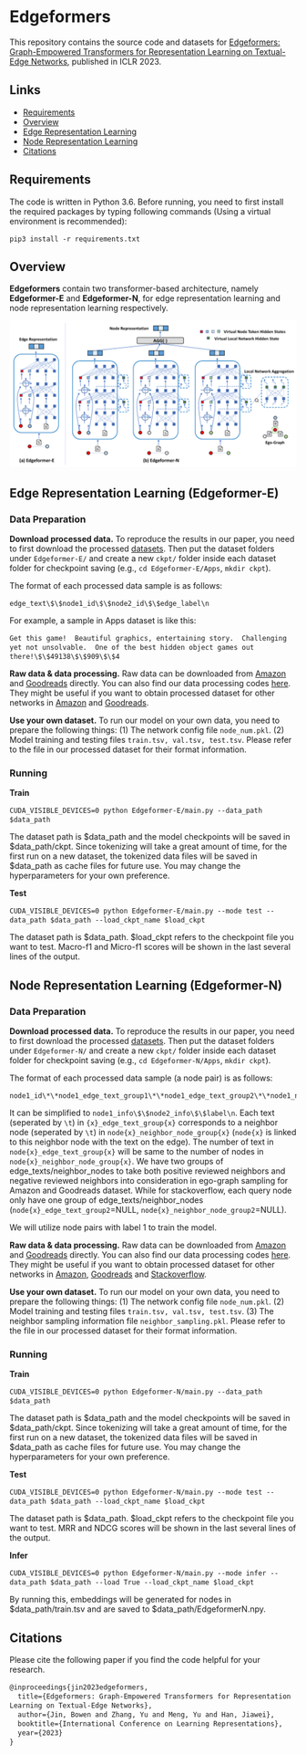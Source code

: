 # Edgeformers

This repository contains the source code and datasets for [Edgeformers: Graph-Empowered Transformers for Representation Learning on Textual-Edge Networks](https://openreview.net/pdf?id=2YQrqe4RNv), published in ICLR 2023.

## Links

- [Requirements](#Requirements)
- [Overview](#Overview)
- [Edge Representation Learning](#Edge-Representation-Learning)
- [Node Representation Learning](#Node-Representation-Learning)
- [Citations](#Citations)

## Requirements

The code is written in Python 3.6. Before running, you need to first install the required packages by typing following commands (Using a virtual environment is recommended):

```
pip3 install -r requirements.txt
```

## Overview
**Edgeformers** contain two transformer-based architecture, namely **Edgeformer-E** and **Edgeformer-N**, for edge representation learning and node representation learning respectively.

<!-- <img src="Edgeformers.png" width="600px"></img> -->
<p align="center">
  <img src="Edgeformers.png" width="600px"/>
</p>

## Edge Representation Learning (Edgeformer-E)
### Data Preparation
**Download processed data.** To reproduce the results in our paper, you need to first download the processed [datasets](https://drive.google.com/drive/folders/1DP88baeCsJzueSWy4S4VXtdjg1W79Rlt?usp=sharing). Then put the dataset folders under ```Edgeformer-E/``` and create a new ```ckpt/``` folder inside each dataset folder for checkpoint saving (e.g., ```cd Edgeformer-E/Apps```, ```mkdir ckpt```).

The format of each processed data sample is as follows:
```
edge_text\$\$node1_id\$\$node2_id\$\$edge_label\n
```

For example, a sample in Apps dataset is like this:
```
Get this game!  Beautiful graphics, entertaining story.  Challenging yet not unsolvable.  One of the best hidden object games out there!\$\$49138\$\$909\$\$4
```

**Raw data & data processing.** Raw data can be downloaded from [Amazon](https://nijianmo.github.io/amazon/index.html#code) and [Goodreads](https://sites.google.com/eng.ucsd.edu/ucsdbookgraph/reviews?authuser=0) directly. You can also find our data processing codes [here](https://drive.google.com/drive/folders/1vTNiOCGwd7Mik-ntl6hsRHaNo80GXWuN?usp=sharing). They might be useful if you want to obtain processed dataset for other networks in [Amazon](https://nijianmo.github.io/amazon/index.html#code) and [Goodreads](https://sites.google.com/eng.ucsd.edu/ucsdbookgraph/reviews?authuser=0).

**Use your own dataset.** To run our model on your own data, you need to prepare the following things:
(1) The network config file ```node_num.pkl```. (2) Model training and testing files ```train.tsv, val.tsv, test.tsv```. Please refer to the file in our processed dataset for their format information.

### Running
**Train**
```
CUDA_VISIBLE_DEVICES=0 python Edgeformer-E/main.py --data_path $data_path
```
The dataset path is $data_path and the model checkpoints will be saved in $data_path/ckpt. Since tokenizing will take a great amount of time, for the first run on a new dataset, the tokenized data files will be saved in $data_path as cache files for future use. You may change the hyperparameters for your own preference.


**Test**
```
CUDA_VISIBLE_DEVICES=0 python Edgeformer-E/main.py --mode test --data_path $data_path --load_ckpt_name $load_ckpt
```
The dataset path is $data_path. $load_ckpt refers to the checkpoint file you want to test. Macro-f1 and Micro-f1 scores will be shown in the last several lines of the output.



## Node Representation Learning (Edgeformer-N)
### Data Preparation
**Download processed data.** To reproduce the results in our paper, you need to first download the processed [datasets](https://drive.google.com/drive/folders/1TMUvw_KYtMMhG2lyHVYVOUV6CqSxEPUr?usp=sharing). Then put the dataset folders under ```Edgeformer-N/``` and create a new ```ckpt/``` folder inside each dataset folder for checkpoint saving (e.g., ```cd Edgeformer-N/Apps```, ```mkdir ckpt```).

The format of each processed data sample (a node pair) is as follows:
```
node1_id\*\*node1_edge_text_group1\*\*node1_edge_text_group2\*\*node1_neighbor_node_group1\*\*node1_neighbor_node_group2\$\$node1_id\*\*node1_edge_text_group1\*\*node1_edge_text_group2\*\*node1_neighbor_node_group1\*\*node1_neighbor_node_group2\$\$label\n
```
It can be simplified to ```node1_info\$\$node2_info\$\$label\n```. Each text (seperated by ```\t```) in ```{x}_edge_text_group{x}``` corresponds to a neighbor node (seperated by ```\t```) in ```node{x}_neighbor_node_group{x}``` (```node{x}``` is linked to this neighbor node with the text on the edge). The number of text in ```node{x}_edge_text_group{x}``` will be same to the number of nodes in ```node{x}_neighbor_node_group{x}```. We have two groups of edge_texts/neighbor_nodes to take both positive reviewed neighbors and negative reviewed neighbors into consideration in ego-graph sampling for Amazon and Goodreads dataset. While for stackoverflow, each query node only have one group of edge_texts/neighbor_nodes (```node{x}_edge_text_group2```=NULL, ```node{x}_neighbor_node_group2```=NULL).

We will utilize node pairs with label 1 to train the model.

**Raw data & data processing.** Raw data can be downloaded from [Amazon](https://nijianmo.github.io/amazon/index.html#code) and [Goodreads](https://sites.google.com/eng.ucsd.edu/ucsdbookgraph/reviews?authuser=0) directly. You can also find our data processing codes [here](https://drive.google.com/drive/folders/1Ge2gSdWOmXbwAm5tZy4uu0apaBx6jtm6?usp=sharing). They might be useful if you want to obtain processed dataset for other networks in [Amazon](https://nijianmo.github.io/amazon/index.html#code), [Goodreads](https://sites.google.com/eng.ucsd.edu/ucsdbookgraph/reviews?authuser=0) and [Stackoverflow](https://www.kaggle.com/datasets/stackoverflow/stackoverflow?select=posts_moderator_nomination).

**Use your own dataset.** To run our model on your own data, you need to prepare the following things:
(1) The network config file ```node_num.pkl```. (2) Model training and testing files ```train.tsv, val.tsv, test.tsv```. (3) The neighbor sampling information file ```neighbor_sampling.pkl```. Please refer to the file in our processed dataset for their format information.


### Running
**Train**
```
CUDA_VISIBLE_DEVICES=0 python Edgeformer-N/main.py --data_path $data_path
```
The dataset path is $data_path and the model checkpoints will be saved in $data_path/ckpt. Since tokenizing will take a great amount of time, for the first run on a new dataset, the tokenized data files will be saved in $data_path as cache files for future use. You may change the hyperparameters for your own preference.

**Test**
```
CUDA_VISIBLE_DEVICES=0 python Edgeformer-N/main.py --mode test --data_path $data_path --load_ckpt_name $load_ckpt
```
The dataset path is $data_path. $load_ckpt refers to the checkpoint file you want to test. MRR and NDCG scores will be shown in the last several lines of the output.

**Infer**
```
CUDA_VISIBLE_DEVICES=0 python Edgeformer-N/main.py --mode infer --data_path $data_path --load True --load_ckpt_name $load_ckpt
```
By running this, embeddings will be generated for nodes in $data_path/train.tsv and are saved to $data_path/EdgeformerN.npy.

## Citations

Please cite the following paper if you find the code helpful for your research.
```
@inproceedings{jin2023edgeformers,
  title={Edgeformers: Graph-Empowered Transformers for Representation Learning on Textual-Edge Networks},
  author={Jin, Bowen and Zhang, Yu and Meng, Yu and Han, Jiawei},
  booktitle={International Conference on Learning Representations},
  year={2023}
}
```
